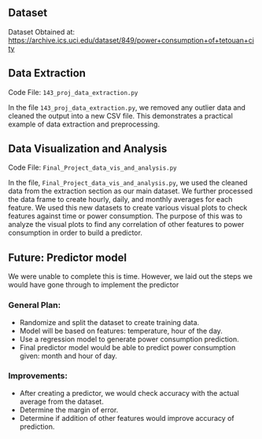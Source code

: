 ## Dataset
Dataset Obtained at: https://archive.ics.uci.edu/dataset/849/power+consumption+of+tetouan+city


## Data Extraction
Code File: `143_proj_data_extraction.py`

In the file `143_proj_data_extraction.py`, we removed any outlier data and cleaned the output into a new CSV file. This demonstrates a practical example of data extraction and preprocessing.


## Data Visualization and Analysis
Code File: `Final_Project_data_vis_and_analysis.py`

In the file,  `Final_Project_data_vis_and_analysis.py`, we used the cleaned data from the extraction section as our main dataset. We further processed the data frame to create hourly, daily, and monthly averages for each feature. We used this new datasets to create various visual plots to check features against time or power consumption. The purpose of this was to analyze the visual plots to find any correlation of other features to power consumption in order to build a predictor.


## Future: Predictor model
We were unable to complete this is time. However, we laid out the steps we would have gone through to implement the predictor

### General Plan:
- Randomize and split the dataset to create training data.
- Model will be based on features: temperature, hour of the day.
- Use a regression model to generate power consumption prediction.
- Final predictor model would be able to predict power consumption given: month and hour of day.

### Improvements:
- After creating a predictor, we would check accuracy with the actual average from the dataset.
- Determine the margin of error.
- Determine if addition of other features would improve accuracy of prediction.
